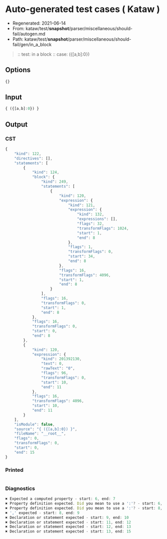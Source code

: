 # Auto-generated test cases ( Kataw )
- Regenerated: 2021-06-14
- From: kataw/test/__snapshot__/parser/miscellaneous/should-fail/autogen.md
- Path: kataw/test/__snapshot__/parser/miscellaneous/should-fail/gen/in_a_block
> :: test: in a block
> :: case: ({[a,b]:0})
## Options

`````js
{}
`````
## Input

`````js
{ ({[a,b]:0}) }
`````
## Output

### CST

```javascript
{
    "kind": 122,
    "directives": [],
    "statements": [
        {
            "kind": 124,
            "block": {
                "kind": 249,
                "statements": [
                    {
                        "kind": 120,
                        "expression": {
                            "kind": 121,
                            "expression": {
                                "kind": 132,
                                "expressions": [],
                                "flags": 32,
                                "transformFlags": 1024,
                                "start": 1,
                                "end": 8
                            },
                            "flags": 1,
                            "transformFlags": 0,
                            "start": 34,
                            "end": 8
                        },
                        "flags": 16,
                        "transformFlags": 4096,
                        "start": 1,
                        "end": 8
                    }
                ],
                "flags": 16,
                "transformFlags": 0,
                "start": 1,
                "end": 8
            },
            "flags": 16,
            "transformFlags": 0,
            "start": 0,
            "end": 8
        },
        {
            "kind": 120,
            "expression": {
                "kind": 201392130,
                "text": 0,
                "rawText": "0",
                "flags": 96,
                "transformFlags": 0,
                "start": 10,
                "end": 11
            },
            "flags": 16,
            "transformFlags": 4096,
            "start": 10,
            "end": 11
        }
    ],
    "isModule": false,
    "source": "{ ({[a,b]:0}) }",
    "fileName": "__root__",
    "flags": 0,
    "transformFlags": 0,
    "start": 0,
    "end": 15
}
```

### Printed

```javascript

```

### Diagnostics

```javascript
✖ Expected a computed property - start: 6, end: 7
✖ Property definition expected. Did you mean to use a ':'? - start: 6, end: 7
✖ Property definition expected. Did you mean to use a ':'? - start: 8, end: 9
✖ ',' expected - start: 8, end: 9
✖ Declaration or statement expected - start: 9, end: 10
✖ Declaration or statement expected - start: 11, end: 12
✖ Declaration or statement expected - start: 12, end: 13
✖ Declaration or statement expected - start: 13, end: 15

```

